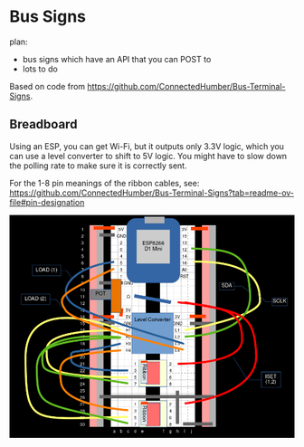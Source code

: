 # Bus Signs

plan:

- bus signs which have an API that you can POST to
- lots to do

Based on code from <https://github.com/ConnectedHumber/Bus-Terminal-Signs>.

## Breadboard

Using an ESP, you can get Wi-Fi, but it outputs only 3.3V logic, which you can use a level converter to shift to 5V logic. You might have to slow down the polling rate to make sure it is correctly sent.

For the 1-8 pin meanings of the ribbon cables, see: <https://github.com/ConnectedHumber/Bus-Terminal-Signs?tab=readme-ov-file#pin-designation>

![picture of breadboard layout](images/breadboard.png)
